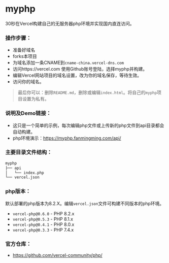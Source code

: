 # myphp
30秒在Vercel构建自己的无服务器php环境并实现国内直连访问。
### 操作步骤：
- 准备好域名
- forks本项目
- 为域名添加一条CNAME到`cname-china.vercel-dns.com`
- 访问https://vercel.com 使用Github账号登陆，选择myphp并构建。
- 编辑Vercel网站项目的域名设置，改为你的域名保存，等待生效。
- 访问你的域名。
> 最后你可以：删除`README.md`，删除或编辑`index.html`。将自己的`myphp`项目设置为私有。
### 说明及Demo链接：
- 这只是一个简单的示例，每次编辑php文件或上传新的php文件到api目录都会自动构建。
- php环境演示：https://myphp.fanmingming.com/api/
### 主要目录文件结构：
```sh
myphp
├── api
│   └── index.php
└── vercel.json
```
### php版本：
默认部署的php版本为8.2.X。编辑`vercel.json`文件可构建不同版本的php环境。
- `vercel-php@0.6.0` - PHP 8.2.x
- `vercel-php@0.5.3` - PHP 8.1.x
- `vercel-php@0.4.1` - PHP 8.0.x
- `vercel-php@0.3.3` - PHP 7.4.x
### 官方仓库：
- https://github.com/vercel-community/php/
